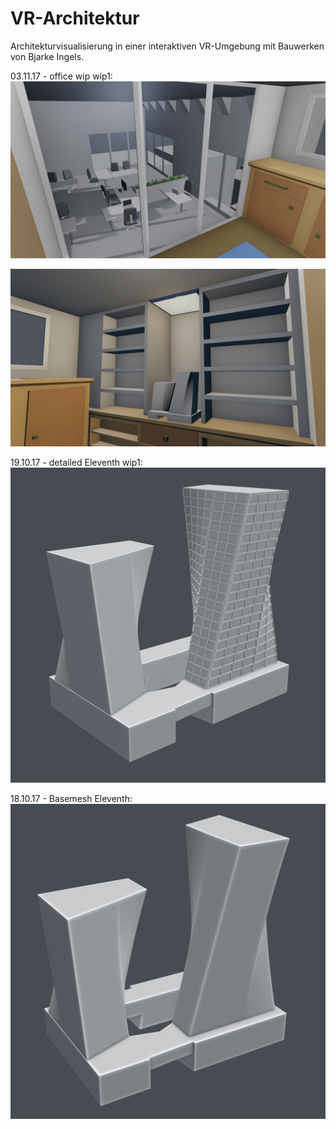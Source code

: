 # VR-Architektur
Architekturvisualisierung in einer interaktiven VR-Umgebung mit Bauwerken von Bjarke Ingels.

03.11.17 - office wip wip1:
![office1](./models/img/office_wip1.jpg)

![office2](./models/img/office_wip2.jpg)

19.10.17 - detailed Eleventh wip1:
![preview_eleventh2](./models/img/eleventh_detailed_wip1.png)

18.10.17 - Basemesh Eleventh:
![preview_eleventh](./models/img/eleventh_basemesh.png)
